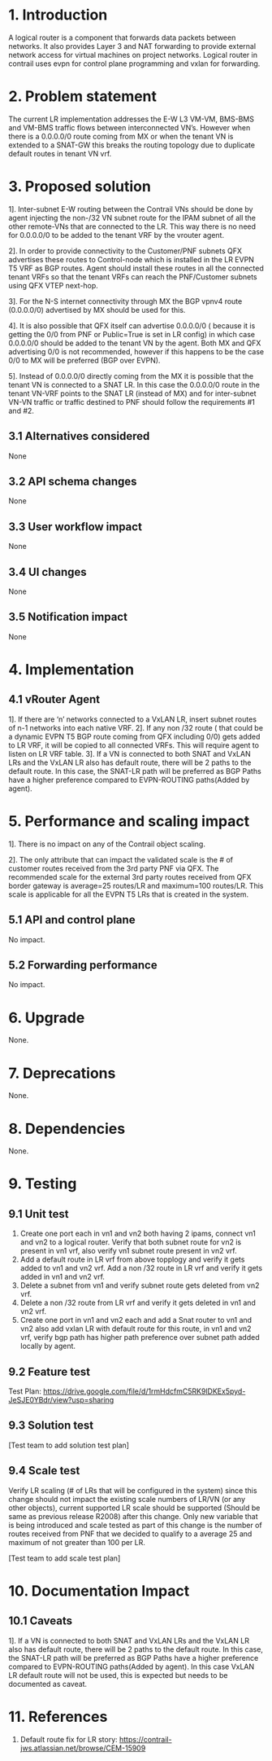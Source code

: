 
# 1. Introduction

A logical router is a  component that forwards data packets between networks. It also provides Layer 3 and NAT forwarding to provide external network access for virtual machines on project networks. Logical router in contrail uses evpn for control plane programming and vxlan for forwarding.

# 2. Problem statement

The current LR implementation addresses the E-W L3 VM-VM, BMS-BMS and VM-BMS traffic flows between interconnected VN’s. However when there is a 0.0.0.0/0 route coming from MX or when the tenant VN is extended to a SNAT-GW this breaks the routing topology due to duplicate default routes in tenant VN vrf.

# 3. Proposed solution

1]. Inter-subnet E-W routing between the Contrail VNs should be done by agent injecting the non-/32 VN subnet route for the IPAM subnet of all the other remote-VNs that are connected to the LR. This way there is no need for 0.0.0.0/0 to be added to the tenant VRF by the  vrouter agent.

2]. In order to provide connectivity to the Customer/PNF subnets QFX advertises these routes to Control-node which is installed in the LR EVPN T5 VRF as BGP routes. Agent should install these routes in all the connected tenant VRFs so that the tenant VRFs can reach the PNF/Customer subnets using QFX VTEP next-hop.

3]. For the N-S internet connectivity through MX the BGP vpnv4 route (0.0.0.0/0) advertised by MX should be used for this.

4]. It is also possible that QFX itself can advertise 0.0.0.0/0 ( because it is getting the 0/0 from PNF or Public=True is set in LR config) in which case 0.0.0.0/0 should be added to the tenant VN by the agent. Both MX and QFX advertising 0/0 is not recommended, however if this happens to be the case 0/0 to MX will be preferred (BGP over EVPN).

5]. Instead of 0.0.0.0/0 directly coming from the MX it is possible that the tenant VN is connected to a SNAT LR. In this case the 0.0.0.0/0 route in the tenant VN-VRF points to the SNAT LR (instead of MX) and for inter-subnet VN-VN traffic or traffic destined to PNF should follow the requirements #1 and #2.

## 3.1 Alternatives considered

None

## 3.2 API schema changes

None

## 3.3 User workflow impact

None

## 3.4 UI changes

None

## 3.5 Notification impact

None

# 4. Implementation

## 4.1 vRouter Agent

1]. If there are ‘n’ networks connected to a VxLAN LR, insert subnet routes of n-1 networks into each native VRF.
2]. If any non /32 route ( that could be a dynamic EVPN T5 BGP route coming from QFX including 0/0) gets added to LR VRF, it will be copied to all connected VRFs. This will require agent to listen on LR VRF table.
3]. If a VN is connected to both SNAT and VxLAN LRs and the VxLAN LR also has default route, there will be 2 paths to the default route.
In this case, the SNAT-LR path will be preferred as BGP Paths have a higher preference compared to EVPN-ROUTING paths(Added by agent).

# 5. Performance and scaling impact

1]. There is no impact on any of the Contrail object scaling.

2]. The only attribute that can impact the validated scale is the # of customer routes received from the 3rd party PNF via QFX. The recommended scale for the external 3rd party routes received from QFX border gateway is average=25 routes/LR and maximum=100 routes/LR. This scale is applicable for all the EVPN T5 LRs that is created in the system.

## 5.1 API and control plane

No impact.

## 5.2 Forwarding performance

No impact.

# 6. Upgrade

None.

# 7. Deprecations

None.

# 8. Dependencies

None.

# 9. Testing

## 9.1 Unit test
1.  Create one port each in vn1 and vn2 both having 2 ipams, connect vn1 and vn2 to a logical router.
    Verify that both subnet route for vn2 is present in vn1 vrf, also verify vn1 subnet route present
    in vn2 vrf.
2.  Add a default route in LR vrf from above topplogy and verify it gets added to vn1 and vn2 vrf.
    Add a non /32 route in LR vrf and verify it gets added in vn1 and vn2 vrf.
3.  Delete a subnet from vn1 and verify subnet route gets deleted from vn2 vrf.
4.  Delete a non /32 route from LR vrf and verify it gets deleted in vn1 and vn2 vrf. 
5.  Create one port in vn1 and vn2 each and add a Snat router to vn1 and vn2 also add
    vxlan LR with default route for this route, in vn1 and vn2 vrf, verify bgp path
    has higher path preference over subnet path added locally by agent.

## 9.2 Feature test

Test Plan: https://drive.google.com/file/d/1rmHdcfmC5RK9lDKEx5pyd-JeSJE0YBdr/view?usp=sharing

## 9.3 Solution test

[Test team to add solution test plan]

## 9.4 Scale test

 Verify LR scaling (# of LRs that will be configured in the system) since this change should not impact
 the existing scale numbers of LR/VN (or any other objects), current supported LR scale should be supported
 (Should be same as previous release R2008) after this change. Only new variable that is being introduced
 and scale tested as part of this change is the number of routes received from PNF that we decided to qualify
 to a average 25 and maximum of not greater than 100 per LR.

[Test team to add scale test plan]

# 10. Documentation Impact

## 10.1 Caveats

1]. If a VN is connected to both SNAT and VxLAN LRs and the VxLAN LR also has default route, there will be 2 paths to the default route.
In this case, the SNAT-LR path will be preferred as BGP Paths have a higher preference compared to EVPN-ROUTING paths(Added by agent).
In this case VxLAN LR default route will not be used, this is expected but needs to be documented as caveat.

# 11. References

1. Default route fix for LR story: https://contrail-jws.atlassian.net/browse/CEM-15909


